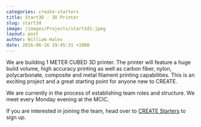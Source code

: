 ```yaml
---
categories: create-starters
title: Start3D - 3D Printer
slug: start3d
image: /images/Projects/start3d1.jpeg
layout: post
author: William Hales
date: 2016-06-16 19:45:31 +1000
---
```


We are building 1 METER CUBED 3D printer. The printer will feature a huge build volume, high accuracy printing as well as carbon fiber, nylon, polycarbonate, composite and metal filament printing capabilities. This is an exciting project and a great starting point for anyone new to CREATE.

We are currently in the process of establishing team roles and structure. We meet every Monday evening at the MCIC.

If you are interested in joining the team, head over to <a href="/#starters">CREATE Starters</a> to sign up.
